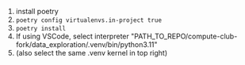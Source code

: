 1. install poetry
2. `poetry config virtualenvs.in-project true`
2. `poetry install`
3. If using VSCode, select interpreter "PATH_TO_REPO/compute-club-fork/data_exploration/.venv/bin/python3.11"
4. (also select the same .venv kernel in top right)